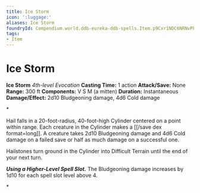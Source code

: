 ```yaml
---
title: Ice Storm
icon: ':luggage:'
aliases: Ice Storm
foundryId: Compendium.world.ddb-eureka-ddb-spells.Item.p9Cxr1NDC6NRNvPk
tags:
- Item
---
```


# Ice Storm

**Ice Storm**
_4th-level Evocation_
**Casting Time:** 1 action
**Attack/Save:** None
**Range:** 300 ft
**Components:** V S M (a mitten)
**Duration:** Instantaneous
**Damage/Effect:** 2d10 Bludgeoning damage, 4d6 Cold damage

*<p>Hail falls in a 20-foot-radius, 40-foot-high Cylinder centered on a point within range. Each creature in the Cylinder makes a [[/save dex format=long]]. A creature takes 2d10 Bludgeoning damage and 4d6 Cold damage on a failed save or half as much damage on a successful one.

Hailstones turn ground in the Cylinder into Difficult Terrain until the end of your next turn.

***Using a Higher-Level Spell Slot.*** The Bludgeoning damage increases by 1d10 for each spell slot level above 4.</p>*